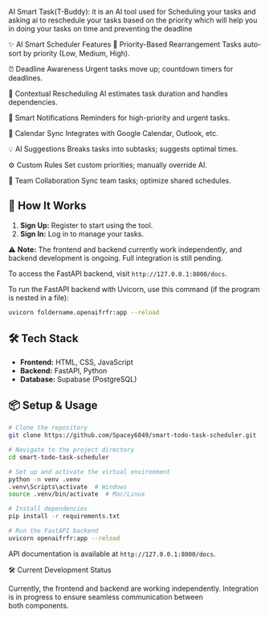 AI Smart Task(T-Buddy): it is an AI tool used for Scheduling your tasks and asking ai to reschedule your tasks based on the priority which will help you in doing your tasks on time and preventing the deadline

✨ AI Smart Scheduler Features
🎯 Priority-Based Rearrangement
Tasks auto-sort by priority (Low, Medium, High).

⏰ Deadline Awareness
Urgent tasks move up; countdown timers for deadlines.

🧠 Contextual Rescheduling
AI estimates task duration and handles dependencies.

🔔 Smart Notifications
Reminders for high-priority and urgent tasks.

📅 Calendar Sync
Integrates with Google Calendar, Outlook, etc.

💡 AI Suggestions
Breaks tasks into subtasks; suggests optimal times.

⚙️ Custom Rules
Set custom priorities; manually override AI.

👥 Team Collaboration
Sync team tasks; optimize shared schedules.



## 🎯 How It Works

1. **Sign Up:** Register to start using the tool.
2. **Sign In:** Log in to manage your tasks.

⚠️ **Note:** The frontend and backend currently work independently, and backend development is ongoing. Full integration is still pending.

To access the FastAPI backend, visit `http://127.0.0.1:8000/docs`.

To run the FastAPI backend with Uvicorn, use this command (if the program is nested in a file):

```bash
uvicorn foldername.openaifrfr:app --reload
```

## 🛠 Tech Stack

- **Frontend:** HTML, CSS, JavaScript
- **Backend:** FastAPI, Python
- **Database:** Supabase (PostgreSQL)

## 📦 Setup & Usage

```bash
# Clone the repository
git clone https://github.com/Spacey6849/smart-todo-task-scheduler.git

# Navigate to the project directory
cd smart-todo-task-scheduler

# Set up and activate the virtual environment
python -m venv .venv
.venv\Scripts\activate  # Windows
source .venv/bin/activate  # Mac/Linux

# Install dependencies
pip install -r requirements.txt

# Run the FastAPI backend
uvicorn openaifrfr:app --reload
```

API documentation is available at `http://127.0.0.1:8000/docs`.

🛠 Current Development Status

Currently, the frontend and backend are working independently. Integration is in progress to ensure seamless communication between both components.
